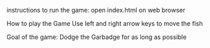 instructions to run the game:
open index.html on web browser

How to play the Game
Use left and right arrow keys to move the fish

Goal of the game:
Dodge the Garbadge for as long as possible